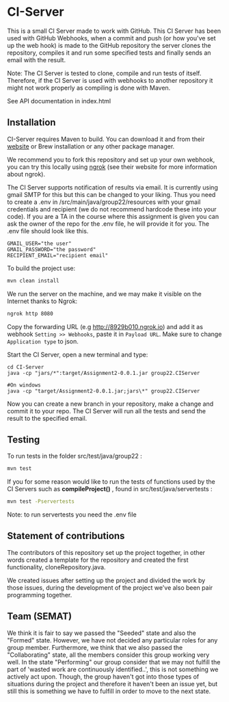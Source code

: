 # CI-Server

This is a small CI Server made to work with GitHub. This CI Server has been used with GitHub Webhooks, when a commit and push (or how you've set up the web hook) is made to the GitHub repository the server clones the repository, compiles it and run some specified tests and finally sends an email with the result.

Note: The CI Server is tested to clone, compile and run tests of itself. Therefore, if the CI Server is used with webhooks to another repository it might not work properly as compiling is done with Maven.

See API documentation in index.html

## Installation

CI-Server requires Maven to build. You can download it and from their [website](https://maven.apache.org/download.cgi) or Brew installation or any other package manager. 

We recommend you to fork this repository and set up your own webhook, you can try this locally using [ngrok](https://ngrok.com/download) (see their website for more information about ngrok).

The CI Server supports notification of results via email. It is currently using gmail SMTP for this but this can be changed to your liking. Thus you need to create a .env in /src/main/java/group22/resources with your gmail credentials and recipient (we do not recommend hardcode these into your code). If you are a TA in the course where this assignment is given you can ask the owner of the repo for the .env file, he will provide it for you. The .env file should look like this. 
```
GMAIL_USER="the user"
GMAIL_PASSWORD="the password"
RECIPIENT_EMAIL="recipient email"

```


To build the project use:
```bash
mvn clean install
```
We run the server on the machine, and we may make it visible on the Internet thanks to Ngrok:
```bash
ngrok http 8080
```
Copy the forwarding URL (e.g http://8929b010.ngrok.io) and add it as webhook ```Setting >> Webhooks```, paste it in ```Payload URL```. Make sure to change ```Application type``` to json.  

Start the CI Server, open a new terminal and type:
```
cd CI-Server
java -cp "jars/*":target/Assignment2-0.0.1.jar group22.CIServer

#On windows
java -cp "target/Assignment2-0.0.1.jar;jars\*" group22.CIServer
```

Now you can create a new branch in your repository, make a change and commit it to your repo. The CI Server will run all the tests and send the result to the specified email. 

## Testing
To run tests in the folder src/test/java/group22 :
```bash
mvn test
```


If you for some reason would like to run the tests of functions used by the CI Servers such as **compileProject()** , found in src/test/java/servertests :
```bash
mvn test -Pservertests
```
Note: to run servertests you need the .env file



## Statement of contributions

The contributors of this repository set up the project together, in other words created a template for the repository and created the first functionality, cloneRepository.java.

We created issues after setting up the project and divided the work by those issues, during the development of the project we've also been pair programming together. 

## Team (SEMAT)
We think it is fair to say we passed the "Seeded" state and also the "Formed" state. However, we have not decided any particular roles for any group member. Furthermore, we think that we also passed the "Collaborating" state, all the members consider this group working very well. In the state "Performing" our group consider that we may not fulfill the part of 'wasted work are continuously identified..', this is not something we actively act upon. Though, the group haven't got into those types of situations during the project and therefore it haven't been an issue yet, but still this is something we have to fulfill in order to move to the next state. 